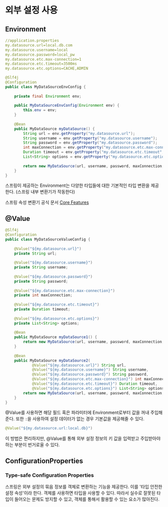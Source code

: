 # 외부 설정 사용
## Environment

```yml
//application.properties
my.datasource.url=local.db.com  
my.datasource.username=local  
my.datasource.password=local_pw  
my.datasource.etc.max-connection=1  
my.datasource.etc.timeout=3500ms  
my.datasource.etc.options=CACHE,ADMIN
```

```java
@Slf4j  
@Configuration  
public class MyDataSourceEnvConfig {  
  
    private final Environment env;  
  
    public MyDataSourceEnvConfig(Environment env) {  
        this.env = env;  
    }  
  
    @Bean  
    public MyDataSource myDataSource() {  
        String url = env.getProperty("my.datasource.url");  
        String username = env.getProperty("my.datasource.username");  
        String password = env.getProperty("my.datasource.password");  
        int maxConnection = env.getProperty("my.datasource.etc.max-connection", Integer.class);  
        Duration timeout = env.getProperty("my.datasource.etc.timeout", Duration.class);  
        List<String> options = env.getProperty("my.datasource.etc.options", List.class);  
  
        return new MyDataSource(url, username, password, maxConnection, timeout, options);  
    }  
}
```

스프링이 제공하는 Environment는 다양한 타입들에 대한 기본적인 타입 변환을 제공한다. (스프링 내부 변환기가 작동한다)

스프링 속성 변환기 공식 문서
[Core Features](https://docs.spring.io/spring-boot/docs/current/reference/html/features.html#features.external-config.typesafe-configuration-properties.conversion)

## @Value
```java
@Slf4j  
@Configuration  
public class MyDataSourceValueConfig {  
  
    @Value("${my.datasource.url}")  
    private String url;  
  
    @Value("${my.datasource.username}")  
    private String username;  
  
    @Value("${my.datasource.password}")  
    private String password;  
  
    @Value("${my.datasource.etc.max-connection}")  
    private int maxConnection;  
  
    @Value("${my.datasource.etc.timeout}")  
    private Duration timeout;  
  
    @Value("${my.datasource.etc.options}")  
    private List<String> options;  
  
    @Bean  
    public MyDataSource myDataSource1() {  
        return new MyDataSource(url, username, password, maxConnection, timeout, options);  
    }  
  
    @Bean  
    public MyDataSource myDataSource2(  
            @Value("${my.datasource.url}") String url,  
            @Value("${my.datasource.username}") String username,  
            @Value("${my.datasource.password}") String password,  
            @Value("${my.datasource.etc.max-connection}") int maxConnection,  
            @Value("${my.datasource.etc.timeout}") Duration timeout,  
            @Value("${my.datasource.etc.options}") List<String> options) {  
        return new MyDataSource(url, username, password, maxConnection, timeout, options);  
    }  
}
```

@Value를 사용하면 해당 필드 혹은 파라미터에 Environment로부터 값을 꺼내 주입해준다. 또한 `:`을 사용하여 설정 데이터가 없는 경우 기본값을 제공해줄 수 있다.
```java
@Value("${my.datasource.url:local.db}") 
```

이 방법은 편리하지만, @Value를 통해 외부 설정 정보의 키 값을 입력받고 주입받아야하는 부분이 번거로울 수 있다.

## ConfigurationProperties

### Type-safe Configuration Properties
스프링은 외부 설정의 묶음 정보를 객체로 변환하는 기능을 제공한다. 이를 '타입 안전한 설정 속성'이라 한다.
객체를 사용하면 타입을 사용할 수 있다. 따라서 실수로 잘못된 타입이 들어오는 문제도 방지할 수 있고, 객체를 통해서 활용할 수 있는 요소가 많아진다. 



